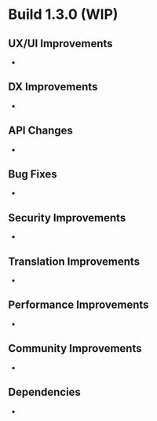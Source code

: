 # Build 1.3.0 (WIP)

## UX/UI Improvements
-

## DX Improvements
-

## API Changes
-

## Bug Fixes
-

## Security Improvements
-

## Translation Improvements
-

## Performance Improvements
-

## Community Improvements
-

## Dependencies
-
